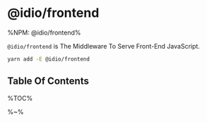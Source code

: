 # @idio/frontend

%NPM: @idio/frontend%

`@idio/frontend` is The Middleware To Serve Front-End JavaScript.

```sh
yarn add -E @idio/frontend
```

## Table Of Contents

%TOC%

%~%